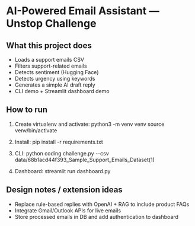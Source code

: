 # AI-Powered Email Assistant — Unstop Challenge

## What this project does
- Loads a support emails CSV
- Filters support-related emails
- Detects sentiment (Hugging Face)
- Detects urgency using keywords
- Generates a simple AI draft reply
- CLI demo + Streamlit dashboard demo

## How to run
1. Create virtualenv and activate:
   python3 -m venv venv
   source venv/bin/activate

2. Install:
   pip install -r requirements.txt

3. CLI:
   python coding challenge.py --csv data/68b1acd44f393_Sample_Support_Emails_Dataset(1)

4. Dashboard:
   streamlit run dashboard.py

## Design notes / extension ideas
- Replace rule-based replies with OpenAI + RAG to include product FAQs
- Integrate Gmail/Outlook APIs for live emails
- Store processed emails in DB and add authentication to dashboard

